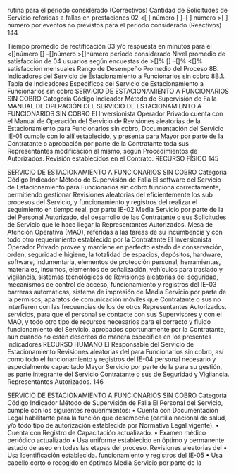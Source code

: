 rutina para el período considerado
(Correctivos)
Cantidad de Solicitudes de Servicio
referidas a fallas en prestaciones
02 <[ ] número [ ]–[ ] número >[ ] número
por eventos no previstos para el
período considerado (Reactivos)
144

Tiempo promedio de rectificación
03 y/o respuesta en minutos para el <[]número [] –[]número >[]número
período considerado
Nivel promedio de satisfacción de
04 usuarios según encuestas de >[]% [] –[]% <[]%
satisfacción mensuales
Rango de Desempeño Promedio del
Proceso
8B. Indicadores del Servicio de Estacionamiento a Funcionarios sin cobro
8B.1. Tabla de Indicadores Específicos del Servicio de Estacionamiento a Funcionarios sin
cobro
SERVICIO DE ESTACIONAMIENTO A FUNCIONARIOS SIN COBRO
Categoría
Código Indicador Método de Supervisión
de Falla
MANUAL DE OPERACIÓN DEL SERVICIO DE ESTACIONAMIENTO A FUNCIONARIOS SIN COBRO
El Inversionista Operador Privado cuenta con el
Manual de Operación del Servicio de Revisiones aleatorias de la
Estacionamiento para Funcionarios sin cobro, Documentación del Servicio
IE-01 cumple con lo allí establecido, y presenta para Mayor por parte de la Contratante o
aprobación por parte de la Contratante toda sus Representantes
modificación al mismo, según Procedimientos de Autorizados.
Revisión establecidos en el Contrato.
RECURSO FÍSICO
145

SERVICIO DE ESTACIONAMIENTO A FUNCIONARIOS SIN COBRO
Categoría
Código Indicador Método de Supervisión
de Falla
El software del Servicio de Estacionamiento
para Funcionarios sin cobro funciona
correctamente, permitiendo gestionar
Revisiones aleatorias del
eficientemente los sub procesos del Servicio, y
funcionamiento y registros del
realizar el seguimiento en tiempo real, por parte
IE-02 Media Servicio por parte de la
del Personal Autorizado, del desarrollo de las
Contratante o sus
Solicitudes de Servicio que le hace llegar la
Representantes Autorizados.
Mesa de Atención Operativa (MAO), referidas a
las tareas de su incumbencia y con todo otro
requerimiento establecido por la Contratante
El Inversionista Operador Privado provee y
mantiene en perfecto estado de conservación,
orden, seguridad e higiene, la totalidad de
espacios, depósitos, hardware,
software, indumentaria, elementos de protección
personal, herramientas, materiales, insumos,
elementos de señalización, vehículos para
traslado y vigilancia, sistemas tecnológicos de Revisiones aleatorias del
seguridad, mecanismos de control de acceso, funcionamiento y registros del
IE-03 barreras automáticas, sistema de impresión de Media Servicio por parte de la
permisos, aparatos de comunicación móviles que Contratante o sus
no interfieren con las frecuencias de los de otros Representantes Autorizados.
servicios, para que el personal se contacte con
sus Supervisores y con el MAO, y todo otro tipo
de recursos necesarios para el correcto y fluido
funcionamiento del Servicio, aprobados
oportunamente por la Contratante,
aun cuando no estén descritos de
manera específica en los presentes indicadores
RECURSO HUMANO
El Responsable del Servicio de Estacionamiento Revisiones aleatorias del
para Funcionarios sin cobro, así como todo el funcionamiento y registros del
IE-04 personal necesario y especialmente capacitado Mayor Servicio por parte de la
para su gestión, es parte integrante del Servicio Contratante o sus
de Seguridad y Vigilancia. Representantes Autorizados.
146

SERVICIO DE ESTACIONAMIENTO A FUNCIONARIOS SIN COBRO
Categoría
Código Indicador Método de Supervisión
de Falla
El Personal del Servicio, cumple con los
siguientes requerimientos:
• Cuenta con Documentación Legal
habilitante para la función que desempeñe
(cartilla nacional de salud, y/o todo tipo de
autorización establecida por Normativa
Legal vigente).
• Cuenta con Registro de Capacitación
actualizado.
• Examen médico periódico actualizado
• Usa uniforme establecido en óptimo y
permanente estado de aseo en todas las
etapas del proceso. Revisiones aleatorias del
• Usa Identificación establecida. funcionamiento y registros del
IE-05 • Usa cabello corto o recogido en óptimas Media Servicio por parte de la
